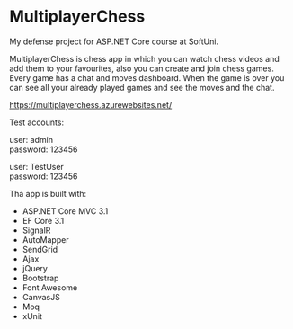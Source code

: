 # MultiplayerChess
My defense project for ASP.NET Core course at SoftUni.

MultiplayerChess is chess app in which you can watch chess videos and add them to your favourites, also you can create and join chess games. Every game has a chat and moves dashboard. When the game is over you can see all your already played games and see the moves and the chat.

https://multiplayerchess.azurewebsites.net/

Test accounts:

user: admin  
password: 123456  

user: TestUser  
password: 123456  

Tha app is built with:

+ ASP.NET Core MVC 3.1
+ EF Core 3.1
+ SignalR
+ AutoMapper
+ SendGrid
+ Ajax
+ jQuery
+ Bootstrap
+ Font Awesome
+ CanvasJS
+ Moq
+ xUnit
